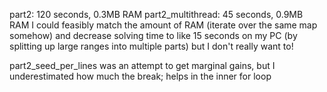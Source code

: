 part2: 120 seconds, 0.3MB RAM
part2_multithread: 45 seconds, 0.9MB RAM
I could feasibly match the amount of RAM (iterate over the same map somehow) 
and decrease solving time to like 15 seconds on my PC (by splitting up large ranges into multiple parts)
but I don't really want to!

part2_seed_per_lines was an attempt to get marginal gains, but I underestimated how much
the break; helps in the inner for loop